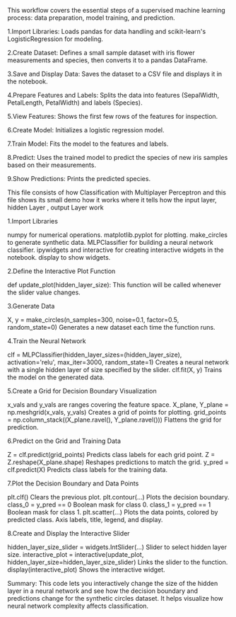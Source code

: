 This workflow covers the essential steps of a supervised machine learning process: data preparation, model training, and prediction.


1.Import Libraries: Loads pandas for data handling and scikit-learn's LogisticRegression for modeling.

2.Create Dataset: Defines a small sample dataset with iris flower measurements and species, then converts it to a pandas DataFrame.

3.Save and Display Data: Saves the dataset to a CSV file and displays it in the notebook.

4.Prepare Features and Labels: Splits the data into features (SepalWidth, PetalLength, PetalWidth) and labels (Species).

5.View Features: Shows the first few rows of the features for inspection.

6.Create Model: Initializes a logistic regression model.

7.Train Model: Fits the model to the features and labels.

8.Predict: Uses the trained model to predict the species of new iris samples based on their measurements.

9.Show Predictions: Prints the predicted species.

This file consists of  how Classification with Multiplayer Perceptron
and this file shows its small demo how it works 
where it tells how 
the input layer, hidden Layer , output Layer work 

1.Import Libraries

numpy for numerical operations.
matplotlib.pyplot for plotting.
make_circles to generate synthetic data.
MLPClassifier for building a neural network classifier.
ipywidgets and interactive for creating interactive widgets in the notebook.
display to show widgets.

2.Define the Interactive Plot Function

def update_plot(hidden_layer_size):
This function will be called whenever the slider value changes.

3.Generate Data

X, y = make_circles(n_samples=300, noise=0.1, factor=0.5, random_state=0)
Generates a new dataset each time the function runs.

4.Train the Neural Network

clf = MLPClassifier(hidden_layer_sizes=(hidden_layer_size), activation='relu', max_iter=3000, random_state=1)
Creates a neural network with a single hidden layer of size specified by the slider.
clf.fit(X, y)
Trains the model on the generated data.

5.Create a Grid for Decision Boundary Visualization

x_vals and y_vals are ranges covering the feature space.
X_plane, Y_plane = np.meshgrid(x_vals, y_vals)
Creates a grid of points for plotting.
grid_points = np.column_stack((X_plane.ravel(), Y_plane.ravel()))
Flattens the grid for prediction.

6.Predict on the Grid and Training Data

Z = clf.predict(grid_points)
Predicts class labels for each grid point.
Z = Z.reshape(X_plane.shape)
Reshapes predictions to match the grid.
y_pred = clf.predict(X)
Predicts class labels for the training data.

7.Plot the Decision Boundary and Data Points

plt.clf()
Clears the previous plot.
plt.contour(...)
Plots the decision boundary.
class_0 = y_pred == 0
Boolean mask for class 0.
class_1 = y_pred == 1
Boolean mask for class 1.
plt.scatter(...)
Plots the data points, colored by predicted class.
Axis labels, title, legend, and display.

8.Create and Display the Interactive Slider

hidden_layer_size_slider = widgets.IntSlider(...)
Slider to select hidden layer size.
interactive_plot = interactive(update_plot, hidden_layer_size=hidden_layer_size_slider)
Links the slider to the function.
display(interactive_plot)
Shows the interactive widget.

Summary:
This code lets you interactively change the size of the hidden layer in a neural network and see how the decision boundary and predictions change for the synthetic circles dataset. It helps visualize how neural network complexity affects classification.
